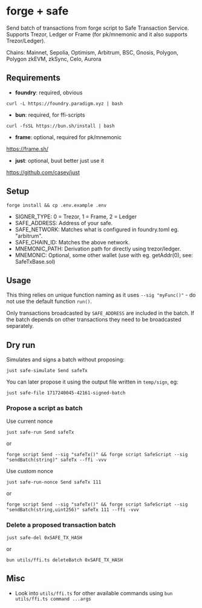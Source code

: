# forge + safe

Send batch of transactions from forge script to Safe Transaction Service.
Supports Trezor, Ledger or Frame (for pk/mnemonic and it also supports Trezor/Ledger).

Chains: Mainnet, Sepolia, Optimism, Arbitrum, BSC, Gnosis, Polygon, Polygon zkEVM, zkSync, Celo, Aurora

## Requirements

- **foundry**: required, obvious

```shell
curl -L https://foundry.paradigm.xyz | bash
```

- **bun**: required, for ffi-scripts

```shell
curl -fsSL https://bun.sh/install | bash
```

- **frame**: optional, required for pk/mnemonic

https://frame.sh/

- **just**: optional, buut better just use it

https://github.com/casey/just

## Setup

```shell
forge install && cp .env.example .env
```

- SIGNER_TYPE: 0 = Trezor, 1 = Frame, 2 = Ledger
- SAFE_ADDRESS: Address of your safe.
- SAFE_NETWORK: Matches what is configured in foundry.toml eg. "arbitrum".
- SAFE_CHAIN_ID: Matches the above network.
- MNEMONIC_PATH: Derivation path for directly using trezor/ledger.
- MNEMONIC: Optional, some other wallet (use with eg. getAddr(0), see: SafeTxBase.sol)

## Usage

This thing relies on unique function naming as it uses `--sig "myFunc()"` - do not use the default function `run()`.

Only transactions broadcasted by `SAFE_ADDRESS` are included in the batch. If the batch depends on other transactions they need to be broadcasted separately.

## Dry run

Simulates and signs a batch without proposing:

```shell
just safe-simulate Send safeTx
```

You can later propose it using the output file written in `temp/sign`, eg:

```shell
just safe-file 1717240045-42161-signed-batch
```

### Propose a script as batch

Use current nonce

```shell
just safe-run Send safeTx
```

or

```shell
forge script Send --sig "safeTx()" && forge script SafeScript --sig "sendBatch(string)" safeTx --ffi -vvv
```

Use custom nonce

```shell
just safe-run-nonce Send safeTx 111
```

or

```shell
forge script Send --sig "safeTx()" && forge script SafeScript --sig "sendBatch(string,uint256)" safeTx 111 --ffi -vvv
```

### Delete a proposed transaction batch

```shell
just safe-del 0xSAFE_TX_HASH
```

or

```shell
bun utils/ffi.ts deleteBatch 0xSAFE_TX_HASH
```

## Misc

- Look into `utils/ffi.ts` for other available commands using `bun utils/ffi.ts command ...args`
